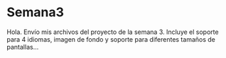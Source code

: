 # Semana3
Hola. Envío mis archivos del proyecto de la semana 3. Incluye el soporte para 4 idiomas, imagen de fondo y soporte para diferentes tamaños de pantallas...
